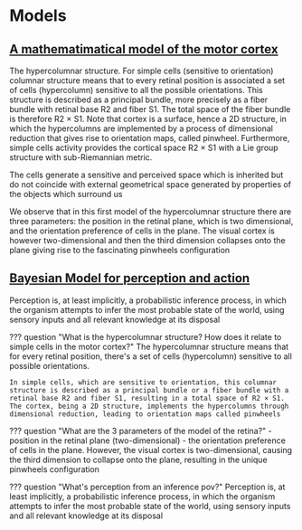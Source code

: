 # Models

## [A mathematimatical model of the motor cortex](https://amslaurea.unibo.it/15002/1/mazzetti_caterina_tesi_magistrale.pdf)

The hypercolumnar structure. For simple cells (sensitive to orientation) columnar structure means that to every retinal position is associated a set of cells (hypercolumn) sensitive to all the possible orientations. This structure is described as a principal bundle, more precisely as a fiber bundle with retinal base R2 and fiber S1. The total space of the fiber bundle is therefore R2 × S1. Note that cortex is a surface, hence a 2D structure, in which the hypercolumns are implemented by a process of dimensional reduction that gives rise to orientation maps, called pinwheel. Furthermore, simple cells activity provides the cortical space R2 × S1 with a Lie group structure with sub-Riemannian metric.

The cells generate a sensitive and perceived space which is inherited but do not coincide with external geometrical space generated by properties of the objects which surround us

We observe that in this first model of the hypercolumnar structure there are three parameters: the position in the retinal plane, which is two dimensional, and the orientation preference of cells in the plane. The visual cortex is however two-dimensional and then the third dimension collapses onto the plane giving rise to the fascinating pinwheels configuration

## [Bayesian Model for perception and action](https://www.cns.nyu.edu/malab/static/files/Bayesian_models_of_perception_and_action_v3.pdf)

Perception is, at least implicitly, a probabilistic inference process, in which the organism attempts to infer the most probable state of the world, using sensory inputs and all relevant knowledge at its disposal

??? question "What is the hypercolumnar structure? How does it relate to simple cells in the motor cortex?"
    The hypercolumnar structure means that for every retinal position, there's a set of cells (hypercolumn) sensitive to all possible orientations.

    In simple cells, which are sensitive to orientation, this columnar structure is described as a principal bundle or a fiber bundle with a retinal base R2 and fiber S1, resulting in a total space of R2 × S1. The cortex, being a 2D structure, implements the hypercolumns through dimensional reduction, leading to orientation maps called pinwheels

??? question "What are the 3 parameters of the model of the retina?"
    - position in the retinal plane (two-dimensional)
    - the orientation preference of cells in the plane.
    However, the visual cortex is two-dimensional, causing the third dimension to collapse onto the plane, resulting in the unique pinwheels configuration

??? question "What's perception from an inference pov?"
    Perception is, at least implicitly, a probabilistic inference process, in which the organism attempts to infer the most probable state of the world, using sensory inputs and all relevant knowledge at its disposal
